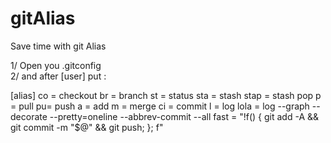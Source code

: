 # gitAlias
Save time with git Alias

1/ Open you .gitconfig  
2/ and after [user] put :  

[alias]
	co = checkout
	br = branch
	st = status 
	sta = stash 
	stap = stash pop 
	p = pull
	pu= push
	a = add
	m = merge
	ci = commit
	l = log
	lola = log --graph --decorate --pretty=oneline --abbrev-commit --all
	fast = "!f() { git add -A && git commit -m \"$@\" && git push; }; f"
